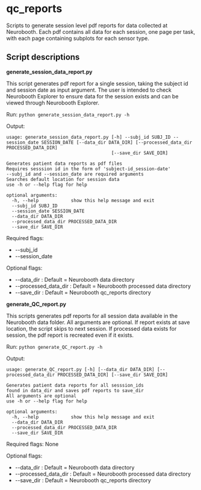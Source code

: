 # qc_reports

Scripts to generate session level pdf reports for data collected at Neurobooth.
Each pdf contains all data for each session, one page per task, with each page containing subplots for each sensor type.

## Script descriptions

__generate_session_data_report.py__ 

This script generates pdf report for a single session, taking the subject id and session date as input argument. The user is intended to check Neurobooth Explorer to ensure data for the session exists and can be viewed through Neurobooth Explorer.

Run: ```python generate_session_data_report.py -h```

Output:
```
usage: generate_session_data_report.py [-h] --subj_id SUBJ_ID --session_date SESSION_DATE [--data_dir DATA_DIR] [--processed_data_dir PROCESSED_DATA_DIR]
                                       [--save_dir SAVE_DIR]

Generates patient data reports as pdf files
Requires sesssion id in the form of 'subject-id_session-date'
--subj_id and --session_date are required arguments
Searches default location for session data
use -h or --help flag for help

optional arguments:
  -h, --help            show this help message and exit
  --subj_id SUBJ_ID
  --session_date SESSION_DATE
  --data_dir DATA_DIR
  --processed_data_dir PROCESSED_DATA_DIR
  --save_dir SAVE_DIR
```

Required flags:
* --subj_id
* --session_date

Optional flags:
* --data_dir : Default = Neurobooth data directory
* --processed_data_dir : Default = Neurobooth processed data directory
* --save_dir : Default = Neurobooth qc_reports directory

__generate_QC_report.py__

This scripts generates pdf reports for all session data available in the Neurobooth data folder. All arguments are optional. If report exists at save location, the script skips to next session. If processed data exists for session, the pdf report is recreated even if it exists.

Run: ```python generate_QC_report.py -h```

Output:
```
usage: generate_QC_report.py [-h] [--data_dir DATA_DIR] [--processed_data_dir PROCESSED_DATA_DIR] [--save_dir SAVE_DIR]

Generates patient data reports for all sesssion_ids
found in data_dir and saves pdf reports to save_dir
All arguments are optional
use -h or --help flag for help

optional arguments:
  -h, --help            show this help message and exit
  --data_dir DATA_DIR
  --processed_data_dir PROCESSED_DATA_DIR
  --save_dir SAVE_DIR
```

Required flags: None

Optional flags:
* --data_dir : Default = Neurobooth data directory
* --processed_data_dir : Default = Neurobooth processed data directory
* --save_dir : Default = Neurobooth qc_reports directory
